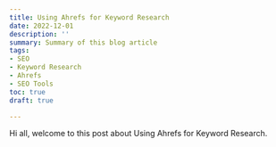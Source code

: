 ```yaml
---
title: Using Ahrefs for Keyword Research
date: 2022-12-01
description: ''
summary: Summary of this blog article
tags:
- SEO
- Keyword Research
- Ahrefs
- SEO Tools
toc: true
draft: true

---
```

Hi all, welcome to this post about Using Ahrefs for Keyword Research.
